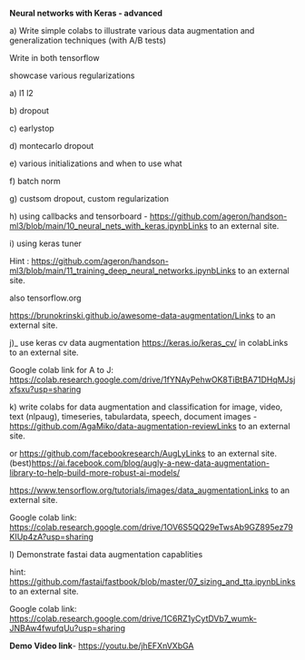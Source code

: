 **Neural networks with Keras - advanced**

a) Write simple colabs to illustrate various data augmentation and generalization techniques (with A/B tests)

Write in both tensorflow

showcase various regularizations

a) l1 l2


b) dropout


c) earlystop


d) montecarlo dropout


e) various initializations and when to use what


f) batch norm


g) custsom dropout, custom regularization


h) using callbacks and tensorboard - https://github.com/ageron/handson-ml3/blob/main/10_neural_nets_with_keras.ipynbLinks to an external site.


i) using keras tuner

Hint : https://github.com/ageron/handson-ml3/blob/main/11_training_deep_neural_networks.ipynbLinks to an external site.

also tensorflow.org

https://brunokrinski.github.io/awesome-data-augmentation/Links to an external site.


j)_ use keras cv data augmentation https://keras.io/keras_cv/ in colabLinks to an external site.

Google colab link for A to J: https://colab.research.google.com/drive/1fYNAyPehwOK8TiBtBA71DHqMJsjxfsxu?usp=sharing


k) write colabs for data augmentation and classification for image, video, text (nlpaug), timeseries, tabulardata, speech, document images - https://github.com/AgaMiko/data-augmentation-reviewLinks to an external site.

or https://github.com/facebookresearch/AugLyLinks to an external site. (best)https://ai.facebook.com/blog/augly-a-new-data-augmentation-library-to-help-build-more-robust-ai-models/

https://www.tensorflow.org/tutorials/images/data_augmentationLinks to an external site.

Google colab link: https://colab.research.google.com/drive/1OV6S5QQ29eTwsAb9GZ895ez79KIUp4zA?usp=sharing


l) Demonstrate fastai data augmentation capablities

hint: https://github.com/fastai/fastbook/blob/master/07_sizing_and_tta.ipynbLinks to an external site.

Google colab link: https://colab.research.google.com/drive/1C6RZ1yCytDVb7_wumk-JNBAw4fwufqUu?usp=sharing



**Demo Video link**- https://youtu.be/jhEFXnVXbGA

